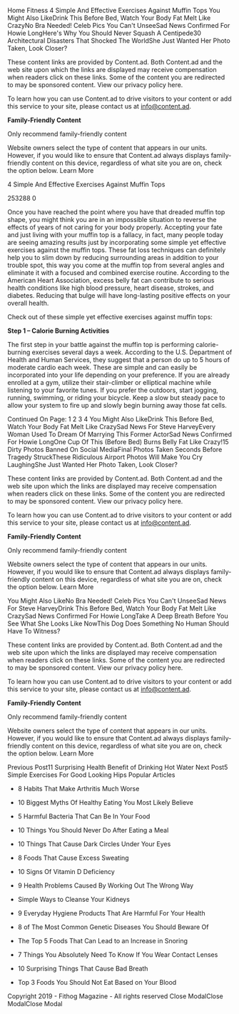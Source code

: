 Home Fitness 4 Simple And Effective Exercises Against Muffin Tops You Might Also LikeDrink This Before Bed, Watch Your Body Fat Melt Like CrazyNo Bra Needed! Celeb Pics You Can't UnseeSad News Confirmed For Howie LongHere's Why You Should Never Squash A Centipede30 Architectural Disasters That Shocked The WorldShe Just Wanted Her Photo Taken, Look Closer?

These content links are provided by Content.ad. Both Content.ad and the web site upon which the links are displayed may receive compensation when readers click on these links. Some of the content you are redirected to may be sponsored content. View our privacy policy here.

To learn how you can use Content.ad to drive visitors to your content or add this service to your site, please contact us at info@content.ad.

**Family-Friendly Content**

Only recommend family-friendly content

Website owners select the type of content that appears in our units. However, if you would like to ensure that Content.ad always displays family-friendly content on this device, regardless of what site you are on, check the option below. Learn More

4 Simple And Effective Exercises Against Muffin Tops

253288 0

Once you have reached the point where you have that dreaded muffin top shape, you might think you are in an impossible situation to reverse the effects of years of not caring for your body properly. Accepting your fate and just living with your muffin top is a fallacy, in fact, many people today are seeing amazing results just by incorporating some simple yet effective exercises against the muffin tops. These fat loss techniques can definitely help you to slim down by reducing surrounding areas in addition to your trouble spot, this way you come at the muffin top from several angles and eliminate it with a focused and combined exercise routine. According to the American Heart Association, excess belly fat can contribute to serious health conditions like high blood pressure, heart disease, strokes, and diabetes. Reducing that bulge will have long-lasting positive effects on your overall health.

Check out of these simple yet effective exercises against muffin tops:

**Step 1 – Calorie Burning Activities**

The first step in your battle against the muffin top is performing calorie-burning exercises several days a week. According to the U.S. Department of Health and Human Services, they suggest that a person do up to 5 hours of moderate cardio each week. These are simple and can easily be incorporated into your life depending on your preference. If you are already enrolled at a gym, utilize their stair-climber or elliptical machine while listening to your favorite tunes. If you prefer the outdoors, start jogging, running, swimming, or riding your bicycle. Keep a slow but steady pace to allow your system to fire up and slowly begin burning away those fat cells.

Continued On Page: 1 2 3 4 You Might Also LikeDrink This Before Bed, Watch Your Body Fat Melt Like CrazySad News For Steve HarveyEvery Woman Used To Dream Of Marrying This Former ActorSad News Confirmed For Howie LongOne Cup Of This (Before Bed) Burns Belly Fat Like Crazy!15 Dirty Photos Banned On Social MediaFinal Photos Taken Seconds Before Tragedy StruckThese Ridiculous Airport Photos Will Make You Cry LaughingShe Just Wanted Her Photo Taken, Look Closer?

These content links are provided by Content.ad. Both Content.ad and the web site upon which the links are displayed may receive compensation when readers click on these links. Some of the content you are redirected to may be sponsored content. View our privacy policy here.

To learn how you can use Content.ad to drive visitors to your content or add this service to your site, please contact us at info@content.ad.

**Family-Friendly Content**

Only recommend family-friendly content

Website owners select the type of content that appears in our units. However, if you would like to ensure that Content.ad always displays family-friendly content on this device, regardless of what site you are on, check the option below. Learn More

You Might Also LikeNo Bra Needed! Celeb Pics You Can't UnseeSad News For Steve HarveyDrink This Before Bed, Watch Your Body Fat Melt Like CrazySad News Confirmed For Howie LongTake A Deep Breath Before You See What She Looks Like NowThis Dog Does Something No Human Should Have To Witness?

These content links are provided by Content.ad. Both Content.ad and the web site upon which the links are displayed may receive compensation when readers click on these links. Some of the content you are redirected to may be sponsored content. View our privacy policy here.

To learn how you can use Content.ad to drive visitors to your content or add this service to your site, please contact us at info@content.ad.

**Family-Friendly Content**

Only recommend family-friendly content

Website owners select the type of content that appears in our units. However, if you would like to ensure that Content.ad always displays family-friendly content on this device, regardless of what site you are on, check the option below. Learn More

Previous Post11 Surprising Health Benefit of Drinking Hot Water Next Post5 Simple Exercises For Good Looking Hips Popular Articles

*   8 Habits That Make Arthritis Much Worse
    
*   10 Biggest Myths Of Healthy Eating You Most Likely Believe
    
*   5 Harmful Bacteria That Can Be In Your Food
    
*   10 Things You Should Never Do After Eating a Meal
    
*   10 Things That Cause Dark Circles Under Your Eyes
    
*   8 Foods That Cause Excess Sweating
    
*   10 Signs Of Vitamin D Deficiency
    
*   9 Health Problems Caused By Working Out The Wrong Way
    
*   Simple Ways to Cleanse Your Kidneys
    
*   9 Everyday Hygiene Products That Are Harmful For Your Health
    
*   8 of The Most Common Genetic Diseases You Should Beware Of
    
*   The Top 5 Foods That Can Lead to an Increase in Snoring
    
*   7 Things You Absolutely Need To Know If You Wear Contact Lenses
    
*   10 Surprising Things That Cause Bad Breath
    
*   Top 3 Foods You Should Not Eat Based on Your Blood
    

Copyright 2019 - Fithog Magazine - All rights reserved Close ModalClose ModalClose Modal